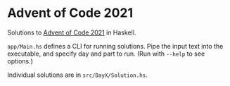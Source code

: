 # Advent of Code 2021

Solutions to [Advent of Code 2021](https://adventofcode.com/2021) in Haskell.

`app/Main.hs` defines a CLI for running solutions. Pipe the input text into the executable, and specify day and part to run. (Run with `--help` to see options.)

Individual solutions are in `src/DayX/Solution.hs`.
